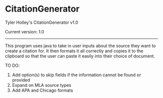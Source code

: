 # CitationGenerator
Tyler Holley's CitationGenerator v1.0

Current version: 1.0

---

This program uses java to take in user inputs about the source they want to create a citation for. It then formats it all correctly and copies it to the clipboard so that the user can paste it easily into their choice of document.

TO DO:
  1. Add option(s) to skip fields if the information cannot be found or provided
  2. Expand on MLA source types
  3. Add APA and Chicago formats
